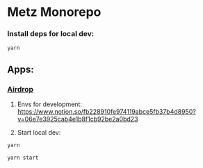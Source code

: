 # Metz Monorepo

### Install deps for local dev:

`yarn`

## Apps:

### [Airdrop](apps/airdrop)

1. Envs for development: https://www.notion.so/fb228910fe974119abce5fb37b4d8950?v=06e7e3925cab4e1b8f1cb92be2a0bd23

2. Start local dev:

```bash
yarn
```

```bash
yarn start
```